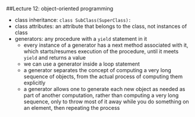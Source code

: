 ##Lecture 12: object-oriented programming

* class inheritance: `class SubClass(SuperClass):`
* class attributes: an attribute that belongs to the class, not instances of class
* generators: any procedure with a `yield` statement in it
	* every instance of a generator has a next method associated with it, which starts/resumes execution of the procedure, until it meets `yield` and returns a value
	* we can use a generator inside a loop statement
	* a generator separates the concept of computing a very long sequence of objects, from the actual process of computing them explicitly
	* a generator allows one to generate each new object as needed as part of another computation, rather than computing a very long sequence, only to throw most of it away while you do something on an element, then repeating the process
